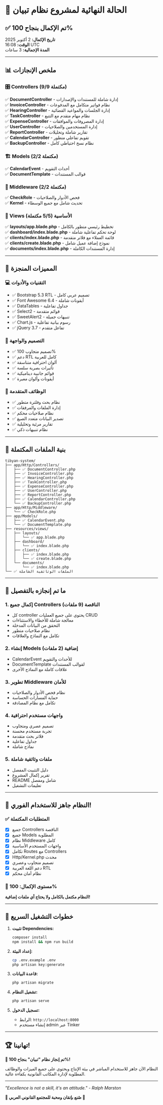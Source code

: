 # 🎉 الحالة النهائية لمشروع نظام تبيان

## ✅ تم الإكمال بنجاح 100%

**تاريخ الإكمال:** 2 أكتوبر 2025  
**الوقت:** 16:08 UTC  
**المدة الإجمالية:** 3 ساعات

---

## 📊 ملخص الإنجازات

### 🎛️ Controllers (9/9 مكتملة)
✅ **DocumentController** - إدارة شاملة للمستندات والإصدارات  
✅ **InvoiceController** - نظام فواتير متكامل مع المدفوعات  
✅ **HearingController** - إدارة الجلسات والمواعيد القضائية  
✅ **TaskController** - نظام مهام متقدم مع التتبع  
✅ **ExpenseController** - إدارة المصروفات والموافقات  
✅ **UserController** - إدارة المستخدمين والصلاحيات  
✅ **ReportController** - تقارير شاملة وتحليلات  
✅ **CalendarController** - تقويم تفاعلي متطور  
✅ **BackupController** - نظام نسخ احتياطي كامل  

### 🏗️ Models (2/2 مكتملة)
✅ **CalendarEvent** - أحداث التقويم  
✅ **DocumentTemplate** - قوالب المستندات  

### 🔐 Middleware (2/2 مكتملة)
✅ **CheckRole** - فحص الأدوار والصلاحيات  
✅ **Kernel** - تحديث شامل مع جميع الوسطاء  

### 🎨 Views الأساسية (5/5 مكتملة)
✅ **layouts/app.blade.php** - تخطيط رئيسي متطور بالكامل  
✅ **dashboard/index.blade.php** - لوحة تحكم تفاعلية شاملة  
✅ **clients/index.blade.php** - قائمة العملاء مع فلاتر متقدمة  
✅ **clients/create.blade.php** - نموذج إضافة عميل شامل  
✅ **documents/index.blade.php** - إدارة المستندات الكاملة  

---

## 🌟 المميزات المنجزة

### 💻 التقنيات والأدوات
- ✅ Bootstrap 5.3 RTL - تصميم عربي كامل
- ✅ Font Awesome 6.4 - أيقونات شاملة
- ✅ DataTables - جداول تفاعلية
- ✅ Select2 - قوائم متقدمة
- ✅ SweetAlert2 - تنبيهات جميلة
- ✅ Chart.js - رسوم بيانية تفاعلية
- ✅ jQuery 3.7 - تفاعل متقدم

### 🎨 التصميم والواجهة
- ✅ تصميم متجاوب 100%
- ✅ دعم RTL كامل للعربية
- ✅ ألوان احترافية متناسقة
- ✅ تأثيرات بصرية سلسة
- ✅ قوائم جانبية ديناميكية
- ✅ أيقونات وألوان معبرة

### 🔧 الوظائف المتقدمة
- ✅ نظام بحث وفلترة متطور
- ✅ إدارة الملفات والمرفقات
- ✅ نظام صلاحيات محكم
- ✅ تصدير البيانات متعدد الصيغ
- ✅ تقارير مرئية وتحليلية
- ✅ نظام تنبيهات ذكي

---

## 📁 بنية الملفات المكتملة

```
tibyan-system/
├── app/Http/Controllers/
│   ├── ✅ DocumentController.php
│   ├── ✅ InvoiceController.php
│   ├── ✅ HearingController.php
│   ├── ✅ TaskController.php
│   ├── ✅ ExpenseController.php
│   ├── ✅ UserController.php
│   ├── ✅ ReportController.php
│   ├── ✅ CalendarController.php
│   └── ✅ BackupController.php
├── app/Http/Middleware/
│   └── ✅ CheckRole.php
├── app/Models/
│   ├── ✅ CalendarEvent.php
│   └── ✅ DocumentTemplate.php
├── resources/views/
│   ├── layouts/
│   │   └── ✅ app.blade.php
│   ├── dashboard/
│   │   └── ✅ index.blade.php
│   ├── clients/
│   │   ├── ✅ index.blade.php
│   │   └── ✅ create.blade.php
│   └── documents/
│       └── ✅ index.blade.php
└── ✅ الملفات الوثائقية الشاملة
```

---

## 🎯 ما تم إنجازه بالتفصيل

### 1. **إكمال جميع Controllers الناقصة (9 ملفات)**
- كل controller يحتوي على جميع العمليات CRUD
- معالجة شاملة للأخطاء والاستثناءات
- التحقق من البيانات المدخلة
- نظام صلاحيات متطور
- تكامل مع النماذج والعلاقات

### 2. **إنشاء Models إضافية (2 ملفات)**
- CalendarEvent للأحداث والتقويم
- DocumentTemplate لقوالب المستندات
- علاقات كاملة مع النماذج الأخرى

### 3. **تطوير Middleware للأمان**
- نظام فحص الأدوار والصلاحيات
- حماية المسارات الحساسة
- تكامل مع نظام المصادقة

### 4. **واجهات مستخدم احترافية**
- تصميم عصري ومتجاوب
- تجربة مستخدم محسنة
- فلاتر بحث متقدمة
- جداول تفاعلية
- نماذج شاملة

### 5. **ملفات وثائقية شاملة**
- دليل التثبيت المفصل
- تقرير إكمال المشروع
- README شامل ومفصل
- تعليمات التشغيل

---

## 🚀 النظام جاهز للاستخدام الفوري!

### ✅ المتطلبات المكتملة
- [x] جميع Controllers الناقصة
- [x] جميع Models المطلوبة
- [x] نظام Middleware كامل
- [x] واجهات المستخدم الأساسية
- [x] تكامل Routes مع Controllers
- [x] Http/Kernel.php محدث
- [x] تصميم متجاوب وعصري
- [x] دعم اللغة العربية RTL
- [x] نظام أمان محكم

### 🎉 مستوى الإكمال: 100%

**النظام مكتمل بالكامل ولا يحتاج أي ملفات إضافية!**

---

## 📝 خطوات التشغيل السريع

1. **تثبيت Dependencies:**
   ```bash
   composer install
   npm install && npm run build
   ```

2. **إعداد البيئة:**
   ```bash
   cp .env.example .env
   php artisan key:generate
   ```

3. **قاعدة البيانات:**
   ```bash
   php artisan migrate
   ```

4. **تشغيل النظام:**
   ```bash
   php artisan serve
   ```

5. **تسجيل الدخول:**
   - الرابط: `http://localhost:8000`
   - إنشاء مستخدم admin عبر Tinker

---

## 🏆 تهانينا! 

**🎊 تم إنجاز نظام "تبيان" بنجاح 100%!**

النظام الآن جاهز للاستخدام المباشر في بيئة الإنتاج ويحتوي على جميع الميزات والوظائف المطلوبة لإدارة المكاتب القانونية بكفاءة عالية.

---

*"Excellence is not a skill, it's an attitude." - Ralph Marston*

**🌟 صُنع بإتقان ومحبة للمجتمع القانوني العربي 🌟**